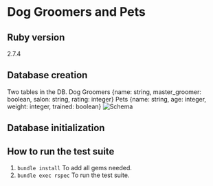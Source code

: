 # Dog Groomers and Pets

## Ruby version
2.7.4

## Database creation
Two tables in the DB.
Dog Groomers {name: string, master_groomer: boolean, salon: string, rating: integer}
Pets {name: string, age: integer, weight: integer, trained: boolean}
![Schema](https://user-images.githubusercontent.com/115383288/217367125-65f697ff-d997-4cc3-8a79-6283bce1ecc8.png)

## Database initialization

## How to run the test suite
1. `bundle install` To add all gems needed.
1. `bundle exec rspec` To run the test suite.